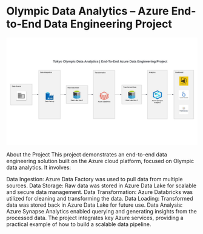 # Olympic Data Analytics – Azure End-to-End Data Engineering Project
![Project Overview](https://github.com/OsamaELsohafy/Olympic-Data-Analytics--Azure-End-To-End-Data-Engineering-Project/blob/main/Project%20Overview.png)

About the Project
This project demonstrates an end-to-end data engineering solution built on the Azure cloud platform, focused on Olympic data analytics. It involves:

Data Ingestion: Azure Data Factory was used to pull data from multiple sources.
Data Storage: Raw data was stored in Azure Data Lake for scalable and secure data management.
Data Transformation: Azure Databricks was utilized for cleaning and transforming the data.
Data Loading: Transformed data was stored back in Azure Data Lake for future use.
Data Analysis: Azure Synapse Analytics enabled querying and generating insights from the processed data.
The project integrates key Azure services, providing a practical example of how to build a scalable data pipeline.
